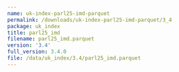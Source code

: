 ```yaml
---
name: uk-index-parl25-imd-parquet
permalink: /downloads/uk-index-parl25-imd-parquet/3_4
package: uk_index
title: parl25_imd
filename: parl25_imd.parquet
version: '3.4'
full_version: 3.4.0
file: /data/uk_index/3.4/parl25_imd.parquet
---
```


